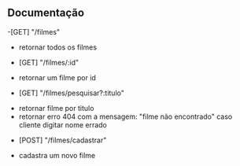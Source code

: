 ## Documentação

-[GET] "/filmes" 
* retornar todos os filmes

- [GET] "/filmes/:id"
* retornar um filme por id

- [GET] "/filmes/pesquisar?:titulo"
* retornar filme por titulo
* retornar erro 404 com a mensagem: "filme não encontrado" caso cliente digitar nome errado

- [POST] "/filmes/cadastrar"
* cadastra um novo filme